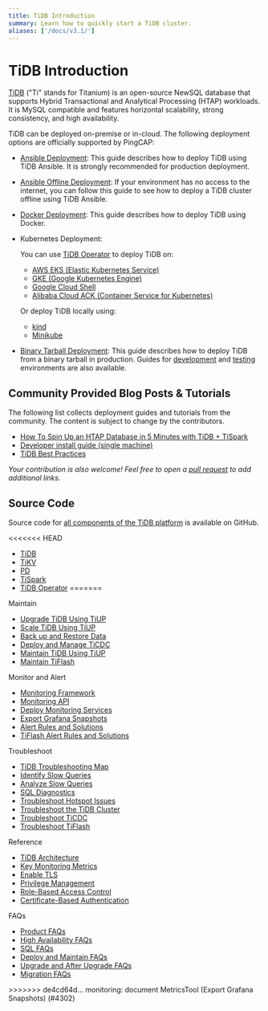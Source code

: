 ```yaml
---
title: TiDB Introduction
summary: Learn how to quickly start a TiDB cluster.
aliases: ['/docs/v3.1/']
---
```


# TiDB Introduction

[TiDB](https://github.com/pingcap/tidb) ("Ti" stands for Titanium) is an open-source NewSQL database that supports Hybrid Transactional and Analytical Processing (HTAP) workloads. It is MySQL compatible and features horizontal scalability, strong consistency, and high availability.

TiDB can be deployed on-premise or in-cloud. The following deployment options are officially supported by PingCAP:

- [Ansible Deployment](/online-deployment-using-ansible.md): This guide describes how to deploy TiDB using TiDB Ansible. It is strongly recommended for production deployment.
- [Ansible Offline Deployment](/offline-deployment-using-ansible.md): If your environment has no access to the internet, you can follow this guide to see how to deploy a TiDB cluster offline using TiDB Ansible.
- [Docker Deployment](/test-deployment-using-docker.md): This guide describes how to deploy TiDB using Docker.
- Kubernetes Deployment:

    You can use [TiDB Operator](https://github.com/pingcap/tidb-operator) to deploy TiDB on:

    - [AWS EKS (Elastic Kubernetes Service)](https://pingcap.com/docs/tidb-in-kubernetes/stable/deploy-on-aws-eks/)
    - [GKE (Google Kubernetes Engine)](https://pingcap.com/docs/tidb-in-kubernetes/stable/deploy-on-gcp-gke/)
    - [Google Cloud Shell](https://pingcap.com/docs/tidb-in-kubernetes/stable/deploy-tidb-from-kubernetes-gke/)
    - [Alibaba Cloud ACK (Container Service for Kubernetes)](https://pingcap.com/docs/tidb-in-kubernetes/stable/deploy-on-alibaba-cloud/)

    Or deploy TiDB locally using:

    - [kind](https://pingcap.com/docs/tidb-in-kubernetes/stable/deploy-tidb-from-kubernetes-kind/)
    - [Minikube](https://pingcap.com/docs/tidb-in-kubernetes/stable/get-started/#create-a-kubernetes-cluster-using-minikube)

- [Binary Tarball Deployment](/production-deployment-from-binary-tarball.md): This guide describes how to deploy TiDB from a binary tarball in production. Guides for [development](/deploy-tidb-from-binary.md) and [testing](/test-deployment-from-binary-tarball.md) environments are also available.

## Community Provided Blog Posts & Tutorials

The following list collects deployment guides and tutorials from the community. The content is subject to change by the contributors.

- [How To Spin Up an HTAP Database in 5 Minutes with TiDB + TiSpark](https://pingcap.com/blog/how_to_spin_up_an_htap_database_in_5_minutes_with_tidb_tispark/)
- [Developer install guide (single machine)](http://www.tocker.ca/this-blog-now-powered-by-wordpress-tidb.html)
- [TiDB Best Practices](https://pingcap.com/blog/2017-07-24-tidbbestpractice/)

_Your contribution is also welcome! Feel free to open a [pull request](https://github.com/pingcap/docs/blob/release-3.1/overview.md) to add additional links._

## Source Code

Source code for [all components of the TiDB platform](https://github.com/pingcap) is available on GitHub.

<<<<<<< HEAD
- [TiDB](https://github.com/pingcap/tidb)
- [TiKV](https://github.com/tikv/tikv)
- [PD](https://github.com/pingcap/pd)
- [TiSpark](https://github.com/pingcap/tispark)
- [TiDB Operator](https://github.com/pingcap/tidb-operator)
=======
<NavColumn>
<ColumnTitle>Maintain</ColumnTitle>

- [Upgrade TiDB Using TiUP](/upgrade-tidb-using-tiup.md)
- [Scale TiDB Using TiUP](/scale-tidb-using-tiup.md)
- [Back up and Restore Data](/br/backup-and-restore-tool.md)
- [Deploy and Manage TiCDC](/ticdc/manage-ticdc.md)
- [Maintain TiDB Using TiUP](/maintain-tidb-using-tiup.md)
- [Maintain TiFlash](/tiflash/maintain-tiflash.md)

</NavColumn>

<NavColumn>
<ColumnTitle>Monitor and Alert</ColumnTitle>

- [Monitoring Framework](/tidb-monitoring-framework.md)
- [Monitoring API](/tidb-monitoring-api.md)
- [Deploy Monitoring Services](/deploy-monitoring-services.md)
- [Export Grafana Snapshots](/exporting-grafana-snapshots.md)
- [Alert Rules and Solutions](/alert-rules.md)
- [TiFlash Alert Rules and Solutions](/tiflash/tiflash-alert-rules.md)

</NavColumn>

<NavColumn>
<ColumnTitle>Troubleshoot</ColumnTitle>

- [TiDB Troubleshooting Map](/tidb-troubleshooting-map.md)
- [Identify Slow Queries](/identify-slow-queries.md)
- [Analyze Slow Queries](/analyze-slow-queries.md)
- [SQL Diagnostics](/information-schema/information-schema-sql-diagnostics.md)
- [Troubleshoot Hotspot Issues](/troubleshoot-hot-spot-issues.md)
- [Troubleshoot the TiDB Cluster](/troubleshoot-tidb-cluster.md)
- [Troubleshoot TiCDC](/ticdc/troubleshoot-ticdc.md)
- [Troubleshoot TiFlash](/tiflash/troubleshoot-tiflash.md)

</NavColumn>

<NavColumn>
<ColumnTitle>Reference</ColumnTitle>

- [TiDB Architecture](/tidb-architecture.md)
- [Key Monitoring Metrics](/grafana-overview-dashboard.md)
- [Enable TLS](/enable-tls-between-clients-and-servers.md)
- [Privilege Management](/privilege-management.md)
- [Role-Based Access Control](/role-based-access-control.md)
- [Certificate-Based Authentication](/certificate-authentication.md)

</NavColumn>

<NavColumn>
<ColumnTitle>FAQs</ColumnTitle>

- [Product FAQs](/faq/tidb-faq.md)
- [High Availability FAQs](/faq/high-availability-faq.md)
- [SQL FAQs](/faq/sql-faq.md)
- [Deploy and Maintain FAQs](/faq/deploy-and-maintain-faq.md)
- [Upgrade and After Upgrade FAQs](/faq/upgrade-faq.md)
- [Migration FAQs](/faq/migration-tidb-faq.md)

</NavColumn>
</NavColumns>
>>>>>>> de4cd64d... monitoring: document MetricsTool (Export Grafana Snapshots) (#4302)
